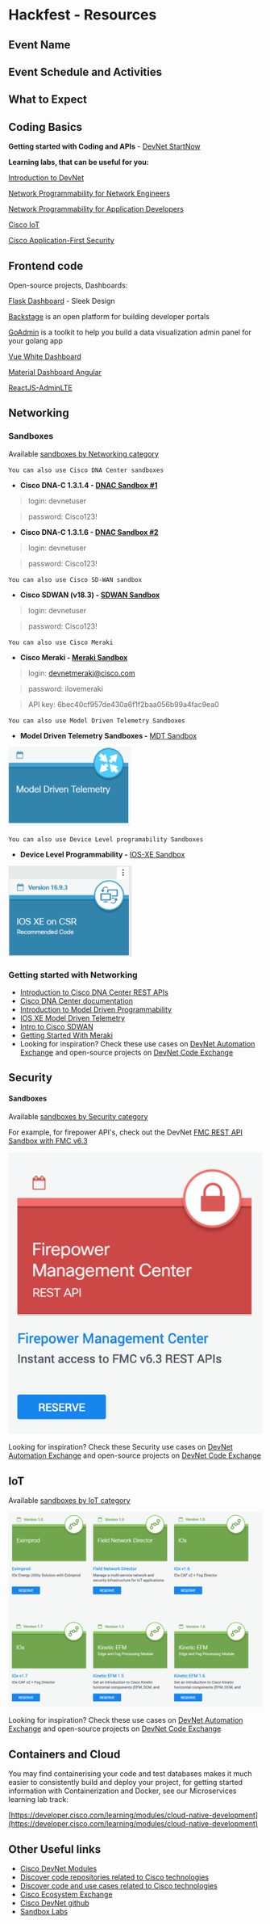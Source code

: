 # Hackfest - Resources

## Event Name

## Event Schedule and Activities 

## What to Expect 

## Coding Basics
**Getting started with Coding and APIs** - [DevNet StartNow](https://developer.cisco.com/startnow/#coding-apis-v0)

**Learning labs, that can be useful for you:**

[Introduction to DevNet](https://developer.cisco.com/learning/tracks/devnet-beginner)

[Network Programmability for Network Engineers](https://developer.cisco.com/learning/tracks/netprog-eng)

[Network Programmability for Application Developers](https://developer.cisco.com/learning/tracks/netprog-appdev)

[Cisco IoT](https://developer.cisco.com/learning/tracks/iot)

[Cisco Application-First Security](https://developer.cisco.com/learning/tracks/cisco-app-first-security)

## Frontend code

Open-source projects, Dashboards:

[Flask Dashboard](https://github.com/app-generator/flask-dashboard-sleek) - Sleek Design

[Backstage](https://github.com/spotify/backstage) is an open platform for building developer portals

[GoAdmin](https://github.com/GoAdminGroup/go-admin) is a toolkit to help you build a data visualization admin panel for your golang app

[Vue White Dashboard](https://github.com/creativetimofficial/vue-white-dashboard)

[Material Dashboard Angular](https://github.com/creativetimofficial/material-dashboard-angular2)

[ReactJS-AdminLTE](https://github.com/booleanhunter/ReactJS-AdminLTE)

## Networking
### Sandboxes 
Available [sandboxes by Networking category](https://devnetsandbox.cisco.com/RM/Topology?c=14ec7ccf-2988-474e-a135-1e90b9bc6caf)

`You can also use Cisco DNA Center sandboxes`

- **Cisco DNA-C 1.3.1.4 - [DNAC Sandbox #1](https://sandboxdnac.cisco.com/)**

>login: devnetuser

>password: Cisco123!

- **Cisco DNA-C 1.3.1.6 - [DNAC Sandbox #2](https://sandboxdnac2.cisco.com)**

>login: devnetuser

>password: Cisco123!

`You can also use Cisco SD-WAN sandbox`

- **Cisco SDWAN (v18.3) - [SDWAN Sandbox](https://sandboxsdwan.cisco.com:8443/)**

>login: devnetuser

>password: Cisco123!

`You can also use Cisco Meraki`

- **Cisco Meraki - [Meraki Sandbox](https://n149.meraki.com/login/dashboard_login?go=%2FDevNet-Always-On%2Fn%2FZV4Dxbvc%2Fmanage%2Fusage%2Flist&sh=149)**

>login: devnetmeraki@cisco.com

>password: ilovemeraki

>API key: 6bec40cf957de430a6f1f2baa056b99a4fac9ea0

`You can also use Model Driven Telemetry Sandboxes`

- **Model Driven Telemetry Sandboxes -** [MDT Sandbox](https://devnetsandbox.cisco.com/RM/Diagram/Index/0e053963-b039-4a15-94f6-54db2f5ad61c?diagramType=Topology)

[![](docs/img/mdt.png)](https://devnetsandbox.cisco.com/RM/Diagram/Index/0e053963-b039-4a15-94f6-54db2f5ad61c?diagramType=Topology)

`You can also use Device Level programability Sandboxes`

- **Device Level Programmability -** [IOS-XE Sandbox](https://devnetsandbox.cisco.com/RM/Topology?c=14ec7ccf-2988-474e-a135-1e90b9bc6caf)

[![](docs/img/xe.png)](https://devnetsandbox.cisco.com/RM/Diagram/Index/0e053963-b039-4a15-94f6-54db2f5ad61c?diagramType=Topology)


### Getting started with Networking
- [Introduction to Cisco DNA Center REST APIs](https://developer.cisco.com/learning/modules/dnac-rest-apis)
- [Cisco DNA Center documentation](https://developer.cisco.com/docs/dna-center/)
- [Introduction to Model Driven Programmability](https://developer.cisco.com/learning/modules/intro-device-level-interfaces)
- [IOS XE Model Driven Telemetry](https://developer.cisco.com/learning/modules/iosxe_telemetry)
- [Intro to Cisco SDWAN](https://developer.cisco.com/learning/modules/sd-wan)
- [Getting Started With Meraki](https://developer.cisco.com/learning/modules/getting-started-with-meraki)
- Looking for inspiration? Check these use cases on [DevNet Automation Exchange](https://developer.cisco.com/network-automation/listing/#domain=Campus%2FBranch) and open-source projects on [DevNet Code Exchange](https://developer.cisco.com/codeexchange/explore/#tech=Networking)


## Security
#### Sandboxes 
Available [sandboxes by Security category](https://devnetsandbox.cisco.com/RM/Topology?c=a6f8430c-5b24-439d-b28a-effb42d4c20c)

For example, for firepower API's, check out the DevNet [FMC REST API Sandbox with FMC v6.3](https://devnetsandbox.cisco.com/RM/Diagram/Index/1228cb22-b2ba-48d3-a70a-86a53f4eecc0?diagramType=Topology)

[![](docs/img/FMC_REST_API_Sandbox.png)](https://devnetsandbox.cisco.com/RM/Diagram/Index/1228cb22-b2ba-48d3-a70a-86a53f4eecc0?diagramType=Topology)

Looking for inspiration? Check these Security use cases on [DevNet Automation Exchange](https://developer.cisco.com/network-automation/listing/#domain=Security) and open-source projects on [DevNet Code Exchange](https://developer.cisco.com/codeexchange/explore/#tech=Security)

## IoT

Available [sandboxes by IoT category](https://devnetsandbox.cisco.com/RM/Topology?c=171f6448-a74a-4831-a8c5-ad6f681bfc0d)

[![](docs/img/iot_sandboxes.png)](https://devnetsandbox.cisco.com/RM/Topology?c=171f6448-a74a-4831-a8c5-ad6f681bfc0d)

Looking for inspiration? Check these use cases on [DevNet Automation Exchange](https://developer.cisco.com/network-automation/listing/#domain=IoT) and open-source projects on [DevNet Code Exchange](https://developer.cisco.com/codeexchange/explore/#tech=IoT)



## Containers and Cloud

You may find containerising your code and test databases makes it much easier to consistently build and deploy your project, for getting started information with Containerization and Docker, see our Microservices learning lab track:

[https://developer.cisco.com/learning/modules/cloud-native-development](https://developer.cisco.com/learning/modules/cloud-native-development)

## Other Useful links

- [Cisco DevNet Modules](https://developer.cisco.com/learning/modules)
- [Discover code repositories related to Cisco technologies](https://developer.cisco.com/codeexchange/)
- [Discover code and use cases related to Cisco technologies](https://developer.cisco.com/network-automation/)
- [Cisco Ecosystem Exchange](https://developer.cisco.com/ecosystem)
- [Cisco DevNet github](https://github.com/CiscoDevNet)
- [Sandbox Labs](https://devnetsandbox.cisco.com/RM/Topology)

